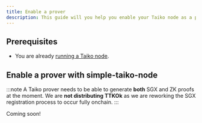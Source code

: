 ```yaml
---
title: Enable a prover
description: This guide will you help you enable your Taiko node as a prover.
---
```


## Prerequisites

- You are already [running a Taiko node](/guides/run-a-taiko-node).

## Enable a prover with simple-taiko-node

:::note
A Taiko prover needs to be able to generate **both** SGX and ZK proofs at the moment. We are **not distributing TTKOk** as we are reworking the SGX registration process to occur fully onchain.
:::

Coming soon!
